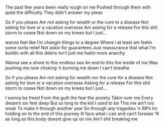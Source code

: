 


The past few years been really rough on me
Pushed through them with quite the difficulty
They didn’t answer my pleas

So if you please
Am not asking for wealth or the cure to a disease
Not asking for love or a vacation overseas
Am asking for a release
For this shit storm to cease
Not down on my knees but
I just…

wanna feel like I’m changin things to a degree
Where i at least am feelin some sorta relief
Not askin for guarantees
Just reassurance that what I’m buildin with all this debris
Isn’t just me fuelin more anarchy

Wanna see a shore to this endless sea
An end to this fire inside of me
Was pushing me now choking ‘n burning me down I can’t breathe 

So if you please
Am not asking for wealth nor the cure for a disease
Not asking for love or a vacation overseas 
Asking for a release
For this shit storm to cease
Not down on my knees but
I just…

I wanna be freed
From the guilt the fear the anxiety
Takin over me
Every dream’s six feet deep
But so long to the kid I used to be
This me ain’t too weak
To make it through another year
So through any tragedies ‘n RIPs
Im holding on to the end of this journey 
Ill face what i can and can’t foresee
‘N as long as this body doesnt give up on me
Ain’t shit breaking me